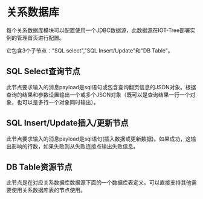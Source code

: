 关系数据库
==


每个关系数据库模块可以配置使用一个JDBC数据源，此数据源在IOT-Tree部署实例的管理首页进行配置。

它包含3个子节点："SQL select","SQL Insert/Update"和"DB Table"。

## SQL Select查询节点

此节点要求输入的消息payload是sql语句或包含查询翻页信息的JSON对象。根据查询的结果和参数设置输出一个或多个JSON对象（既可以是查询结果一行一个对象，也可以是多行一个对象同时输出）。

## SQL Insert/Update插入/更新节点

此节点要求输入的消息payload是sql语句(插入数据或更新数据)。如果成功，这输出影响的行数，如果失败则从失败连接点输出失败信息。

## DB Table资源节点

此节点是在对应关系数据库数据源下面的一个数据库表定义。可以直接支持其他需要使用关系数据库表的节点使用。


